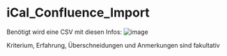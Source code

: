 # iCal_Confluence_Import

Benötigt wird eine CSV mit diesen Infos:
![image](https://user-images.githubusercontent.com/100680594/163170169-95570b46-8b3a-45b7-a8b0-5785a3d1e64f.png)

Kriterium, Erfahrung, Überschneidungen und Anmerkungen sind fakultativ
